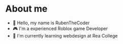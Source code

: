 # About me
- 🙂 Hello, my name is RubenTheCoder
- 🎮 I'm a experienced Roblox game Developer
- 📖 I'm currently learning webdesign at Rea College


<!---
RubenTheCoder/RubenTheCoder is a ✨ special ✨ repository because its `README.md` (this file) appears on your GitHub profile.
You can click the Preview link to take a look at your changes.
--->
